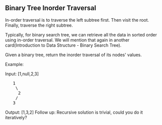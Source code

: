 ## Binary Tree Inorder Traversal

In-order traversal is to traverse the left subtree first. Then visit the root. Finally, traverse the right subtree.

Typically, for binary search tree, we can retrieve all the data in sorted order using in-order traversal. We will mention that again in another card(Introduction to Data Structure - Binary Search Tree).

Given a binary tree, return the inorder traversal of its nodes' values.

Example:

Input: [1,null,2,3]
<pre>
   1
    \
     2
    /
   3
</pre>
Output: [1,3,2]
Follow up: Recursive solution is trivial, could you do it iteratively?